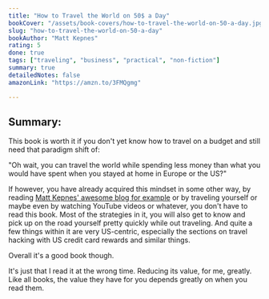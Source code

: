 ```yaml
---
title: "How to Travel the World on 50$ a Day"
bookCover: "/assets/book-covers/how-to-travel-the-world-on-50-a-day.jpg"
slug: "how-to-travel-the-world-on-50-a-day"
bookAuthor: "Matt Kepnes"
rating: 5
done: true
tags: ["traveling", "business", "practical", "non-fiction"]
summary: true
detailedNotes: false
amazonLink: "https://amzn.to/3FMQgmg"

---
```


## Summary: 

This book is worth it if you don't yet know how to travel on a budget and still need that paradigm shift of: 

"Oh wait, you can travel the world while spending less money than what you would have spent when you stayed at home in Europe or the US?"

If however, you have already acquired this mindset in some other way, by reading [Matt Kepnes' awesome blog for example](https://www.nomadicmatt.com/travel-blog/) or by traveling yourself or maybe even by watching YouTube videos or whatever, you don't have to read this book. Most of the strategies in it, you will also get to know and pick up on the road yourself pretty quickly while out traveling. And quite a few things within it are very US-centric, especially the sections on travel hacking with US credit card rewards and similar things.

Overall it's a good book though. 

It's just that I read it at the wrong time. Reducing its value, for me, greatly. Like all books, the value they have for you depends greatly on when you read them.